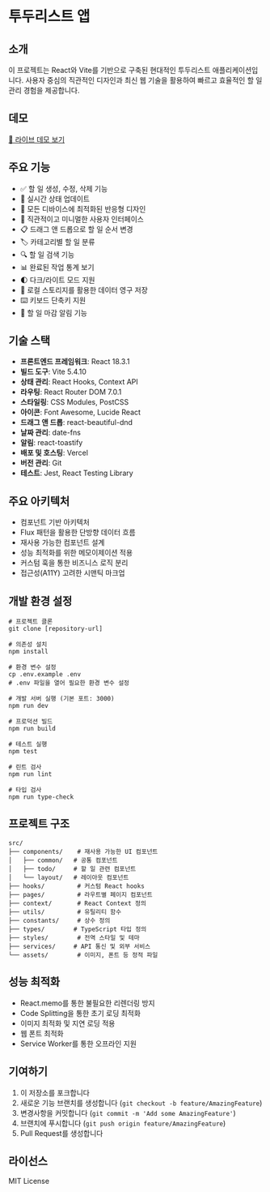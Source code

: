 # 투두리스트 앱

## 소개

이 프로젝트는 React와 Vite를 기반으로 구축된 현대적인 투두리스트 애플리케이션입니다. 사용자 중심의 직관적인 디자인과 최신 웹 기술을 활용하여 빠르고 효율적인 할 일 관리 경험을 제공합니다.

## 데모

[🔗 라이브 데모 보기](https://todo-kohl-delta.vercel.app)

## 주요 기능

- ✅ 할 일 생성, 수정, 삭제 기능
- 🔄 실시간 상태 업데이트
- 📱 모든 디바이스에 최적화된 반응형 디자인
- 🎨 직관적이고 미니멀한 사용자 인터페이스
- 📋 드래그 앤 드롭으로 할 일 순서 변경
- 🏷️ 카테고리별 할 일 분류
- 🔍 할 일 검색 기능
- 📊 완료된 작업 통계 보기
- 🌓 다크/라이트 모드 지원
- 💾 로컬 스토리지를 활용한 데이터 영구 저장
- ⌨️ 키보드 단축키 지원
- 🔔 할 일 마감 알림 기능

## 기술 스택

- **프론트엔드 프레임워크**: React 18.3.1
- **빌드 도구**: Vite 5.4.10
- **상태 관리**: React Hooks, Context API
- **라우팅**: React Router DOM 7.0.1
- **스타일링**: CSS Modules, PostCSS
- **아이콘**: Font Awesome, Lucide React
- **드래그 앤 드롭**: react-beautiful-dnd
- **날짜 관리**: date-fns
- **알림**: react-toastify
- **배포 및 호스팅**: Vercel
- **버전 관리**: Git
- **테스트**: Jest, React Testing Library

## 주요 아키텍처

- 컴포넌트 기반 아키텍처
- Flux 패턴을 활용한 단방향 데이터 흐름
- 재사용 가능한 컴포넌트 설계
- 성능 최적화를 위한 메모이제이션 적용
- 커스텀 훅을 통한 비즈니스 로직 분리
- 접근성(A11Y) 고려한 시맨틱 마크업

## 개발 환경 설정

```shell script
# 프로젝트 클론
git clone [repository-url]

# 의존성 설치
npm install

# 환경 변수 설정
cp .env.example .env
# .env 파일을 열어 필요한 환경 변수 설정

# 개발 서버 실행 (기본 포트: 3000)
npm run dev

# 프로덕션 빌드
npm run build

# 테스트 실행
npm test

# 린트 검사
npm run lint

# 타입 검사
npm run type-check
```

## 프로젝트 구조

```
src/
├── components/    # 재사용 가능한 UI 컴포넌트
│   ├── common/   # 공통 컴포넌트
│   ├── todo/     # 할 일 관련 컴포넌트
│   └── layout/   # 레이아웃 컴포넌트
├── hooks/         # 커스텀 React hooks
├── pages/         # 라우트별 페이지 컴포넌트
├── context/       # React Context 정의
├── utils/         # 유틸리티 함수
├── constants/     # 상수 정의
├── types/        # TypeScript 타입 정의
├── styles/        # 전역 스타일 및 테마
├── services/     # API 통신 및 외부 서비스
└── assets/        # 이미지, 폰트 등 정적 파일
```

## 성능 최적화

- React.memo를 통한 불필요한 리렌더링 방지
- Code Splitting을 통한 초기 로딩 최적화
- 이미지 최적화 및 지연 로딩 적용
- 웹 폰트 최적화
- Service Worker를 통한 오프라인 지원

## 기여하기

1. 이 저장소를 포크합니다
2. 새로운 기능 브랜치를 생성합니다 (`git checkout -b feature/AmazingFeature`)
3. 변경사항을 커밋합니다 (`git commit -m 'Add some AmazingFeature'`)
4. 브랜치에 푸시합니다 (`git push origin feature/AmazingFeature`)
5. Pull Request를 생성합니다

## 라이선스

MIT License
